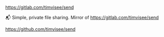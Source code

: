 
https://gitlab.com/timvisee/send

📬 Simple, private file sharing. Mirror of https://gitlab.com/timvisee/send

https://github.com/timvisee/send